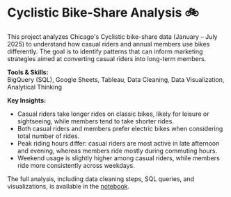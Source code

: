 # Cyclistic Bike-Share Analysis 🚲

This project analyzes Chicago's Cyclistic bike-share data (January – July 2025) to understand how casual riders and annual members use bikes differently. The goal is to identify patterns that can inform marketing strategies aimed at converting casual riders into long-term members.

**Tools & Skills:**  
BigQuery (SQL), Google Sheets, Tableau, Data Cleaning, Data Visualization, Analytical Thinking

**Key Insights:**  
- Casual riders take longer rides on classic bikes, likely for leisure or sightseeing, while members tend to take shorter rides.  
- Both casual riders and members prefer electric bikes when considering total number of rides.  
- Peak riding hours differ: casual riders are most active in late afternoon and evening, whereas members ride mostly during commuting hours.  
- Weekend usage is slightly higher among casual riders, while members ride more consistently across weekdays.

The full analysis, including data cleaning steps, SQL queries, and visualizations, is available in the [notebook](https://github.com/olesia-hre/cyclistic-bike-analysis/blob/main/cleaned_notebook.ipynb).

